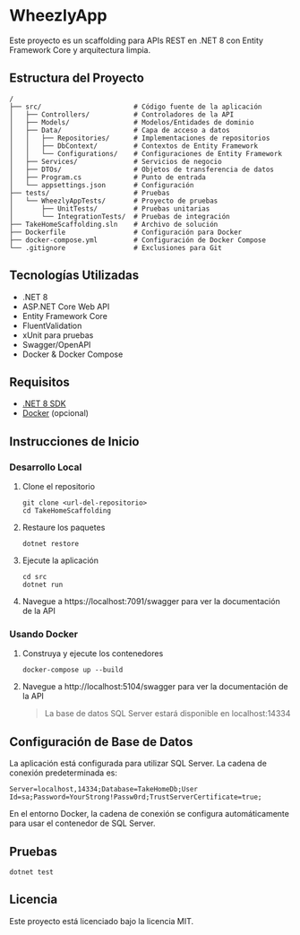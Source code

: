 # WheezlyApp

Este proyecto es un scaffolding para APIs REST en .NET 8 con Entity Framework Core y arquitectura limpia.

## Estructura del Proyecto

```
/
├── src/                       # Código fuente de la aplicación
│   ├── Controllers/           # Controladores de la API
│   ├── Models/                # Modelos/Entidades de dominio
│   ├── Data/                  # Capa de acceso a datos
│   │   ├── Repositories/      # Implementaciones de repositorios
│   │   ├── DbContext/         # Contextos de Entity Framework
│   │   └── Configurations/    # Configuraciones de Entity Framework
│   ├── Services/              # Servicios de negocio
│   ├── DTOs/                  # Objetos de transferencia de datos
│   ├── Program.cs             # Punto de entrada
│   └── appsettings.json       # Configuración
├── tests/                     # Pruebas
│   └── WheezlyAppTests/       # Proyecto de pruebas
│       ├── UnitTests/         # Pruebas unitarias
│       └── IntegrationTests/  # Pruebas de integración
├── TakeHomeScaffolding.sln    # Archivo de solución
├── Dockerfile                 # Configuración para Docker
├── docker-compose.yml         # Configuración de Docker Compose
└── .gitignore                 # Exclusiones para Git
```

## Tecnologías Utilizadas

- .NET 8
- ASP.NET Core Web API
- Entity Framework Core
- FluentValidation
- xUnit para pruebas
- Swagger/OpenAPI
- Docker & Docker Compose

## Requisitos

- [.NET 8 SDK](https://dotnet.microsoft.com/download/dotnet/8.0)
- [Docker](https://www.docker.com/get-started) (opcional)

## Instrucciones de Inicio

### Desarrollo Local

1. Clone el repositorio
   ```
   git clone <url-del-repositorio>
   cd TakeHomeScaffolding
   ```

2. Restaure los paquetes
   ```
   dotnet restore
   ```

3. Ejecute la aplicación
   ```
   cd src
   dotnet run
   ```

4. Navegue a https://localhost:7091/swagger para ver la documentación de la API

### Usando Docker

1. Construya y ejecute los contenedores
   ```
   docker-compose up --build
   ```

2. Navegue a http://localhost:5104/swagger para ver la documentación de la API

   > La base de datos SQL Server estará disponible en localhost:14334

## Configuración de Base de Datos

La aplicación está configurada para utilizar SQL Server. La cadena de conexión predeterminada es:

```
Server=localhost,14334;Database=TakeHomeDb;User Id=sa;Password=YourStrong!Passw0rd;TrustServerCertificate=true;
```

En el entorno Docker, la cadena de conexión se configura automáticamente para usar el contenedor de SQL Server.

## Pruebas

```
dotnet test
```

## Licencia

Este proyecto está licenciado bajo la licencia MIT. 